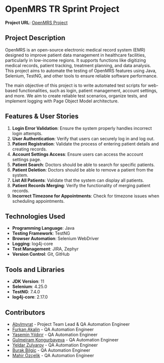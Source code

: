 # OpenMRS TR Sprint Project

**Project URL**: [OpenMRS Project](https://demo.openmrs.org/)

## Project Description

OpenMRS is an open-source electronic medical record system (EMR) designed to improve patient data management in healthcare facilities, particularly in low-income regions. It supports functions like digitizing medical records, patient tracking, treatment planning, and data analysis. This project aims to automate the testing of OpenMRS features using Java, Selenium, TestNG, and other tools to ensure reliable software performance.

The main objective of this project is to write automated test scripts for web-based functionalities, such as login, patient management, account settings, and more. We aim to create reliable test scenarios, organize tests, and implement logging with Page Object Model architecture.

## Features & User Stories

1. **Login Error Validation**: Ensure the system properly handles incorrect login attempts.
2. **User Authentication**: Verify that users can securely log in and log out.
3. **Patient Registration**: Validate the process of entering patient details and creating records.
4. **Account Settings Access**: Ensure users can access the account settings page.
5. **Patient Search**: Doctors should be able to search for specific patients.
6. **Patient Deletion**: Doctors should be able to remove a patient from the system.
7. **List All Patients**: Validate that the system can display all patients.
8. **Patient Records Merging**: Verify the functionality of merging patient records.
9. **Incorrect Timezone for Appointments**: Check for timezone issues when scheduling appointments.

## Technologies Used

- **Programming Language**: Java
- **Testing Framework**: TestNG
- **Browser Automation**: Selenium WebDriver
- **Logging**: log4j-core
- **Test Management**: JIRA, Zephyr
- **Version Control**: Git, GitHub

## Tools and Libraries

- **JDK Version**: 11
- **Selenium**: 4.25.0
- **TestNG**: 7.4.0
- **log4j-core**: 2.17.0

## Contributors

- [Abylmyrat](https://github.com/abdycoding) - Project Team Lead & QA Automation Engineer
- [Furkan Akalin](https://github.com/furkanakalin) - QA Automation Engineer
- [Yasemin Yıldırır](https://github.com/yaseyldrr) - QA Automation Engineer
- [Gulmeiram Kongurbayeva](https://github.com/Gul8) - QA Automation Engineer
- [Yeldar Zulyarov](https://github.com/Yeldar123) - QA Automation Engineer
- [Burak Bilgiç](https://github.com/lurall) - QA Automation Engineer
- [Mahir Özçelik](https://github.com/Mahir-Ozcelik) - QA Automation Engineer

